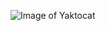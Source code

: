 ![Image of Yaktocat](https://images.complex.com/complex/images/c_limit,w_680/fl_lossy,pg_1,q_auto/msmozsba7p5aifufodks/chuck-norris-ufc)
